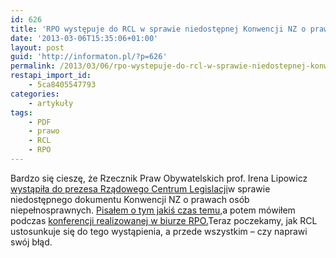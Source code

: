 ```yaml
---
id: 626
title: 'RPO występuje do RCL w sprawie niedostępnej Konwencji NZ o prawach osób niepełnosprawnych'
date: '2013-03-06T15:35:06+01:00'
layout: post
guid: 'http://informaton.pl/?p=626'
permalink: /2013/03/06/rpo-wystepuje-do-rcl-w-sprawie-niedostepnej-konwencji-nz-o-prawach-osb-niepelnosprawnych/
restapi_import_id:
    - 5ca8405547793
categories:
    - artykuły
tags:
    - PDF
    - prawo
    - RCL
    - RPO
---
```


Bardzo się cieszę, że Rzecznik Praw Obywatelskich prof. Irena Lipowicz [wystąpiła do prezesa Rządowego Centrum Legislacji](http://www.sprawy-generalne.brpo.gov.pl/szczegoly.php?pismo=1704195)w sprawie niedostępnego dokumentu Konwencji NZ o prawach osób niepełnosprawnych. [Pisałem o tym jakiś czas temu,](http://informaton.pl/?p=361)a potem mówiłem podczas [konferencji realizowanej w biurze RPO.](http://informaton.pl/?p=568)Teraz poczekamy, jak RCL ustosunkuje się do tego wystąpienia, a przede wszystkim – czy naprawi swój błąd.